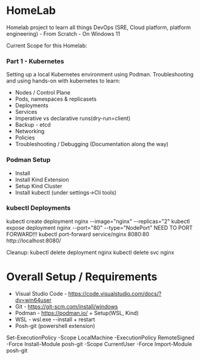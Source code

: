 # HomeLab
Homelab project to learn all things DevOps (SRE, Cloud platform, platform engineering) - From Scratch - On Windows 11

Current Scope for this Homelab:

### Part 1 - Kubernetes
Setting up a local Kubernetes environment using Podman. Troubleshooting and using hands-on with kubernetes to learn:
- Nodes / Control Plane
- Pods, namespaces & replicasets
- Deployments
- Services
- Imperative vs declarative runs(dry-run=client)
- Backup - etcd
- Networking
- Policies
- Troubleshooting / Debugging (Documentation along the way)

### Podman Setup
- Install
- Install Kind Extension
- Setup Kind Cluster
- Install kubectl (under settings->Cli tools)

### kubectl Deployments
kubectl create deployment nginx --image="nginx" --replicas="2"
kubectl expose deployment nginx --port="80" --type="NodePort"
NEED TO PORT FORWARD!!!
kubectl port-forward service/nginx 8080:80
http://localhost:8080/

Cleanup:
kubectl delete deployment nginx
kubectl delete svc nginx

# Overall Setup / Requirements
- Visual Studio Code - https://code.visualstudio.com/docs/?dv=win64user
- Git - https://git-scm.com/install/windows
- Podman - https://podman.io/ + Setup(WSL, Kind)
- WSL - wsl.exe --install + restart
- Posh-git (powershell extension)

Set-ExecutionPolicy -Scope LocalMachine -ExecutionPolicy RemoteSigned -Force
Install-Module posh-git -Scope CurrentUser -Force
Import-Module posh-git